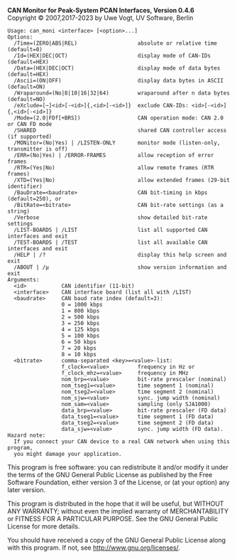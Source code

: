 __CAN Monitor for Peak-System PCAN Interfaces, Version 0.4.6__ \
Copyright &copy; 2007,2017-2023 by Uwe Vogt, UV Software, Berlin

```
Usage: can_moni <interface> [<option>...]
Options:
  /Time=(ZERO|ABS|REL)                   absolute or relative time (default=0)
  /Id=(HEX|DEC|OCT)                      display mode of CAN-IDs (default=HEX)
  /Data=(HEX|DEC|OCT)                    display mode of data bytes (default=HEX)
  /Ascii=(ON|OFF)                        display data bytes in ASCII (default=ON)
  /Wraparound=(No|8|10|16|32|64)         wraparound after n data bytes (default=NO)
  /eXclude=[~]<id>[-<id>]{,<id>[-<id>]}  exclude CAN-IDs: <id>[-<id>]{,<id>[-<id>]}
  /Mode=(2.0|FDf[+BRS])                  CAN operation mode: CAN 2.0 or CAN FD mode
  /SHARED                                shared CAN controller access (if supported)
  /MONitor=(No|Yes) | /LISTEN-ONLY       monitor mode (listen-only, transmitter is off)
  /ERR=(No|Yes) | /ERROR-FRAMES          allow reception of error frames
  /RTR=(Yes|No)                          allow remote frames (RTR frames)
  /XTD=(Yes|No)                          allow extended frames (29-bit identifier)
  /BauDrate=<baudrate>                   CAN bit-timing in kbps (default=250), or
  /BitRate=<bitrate>                     CAN bit-rate settings (as a string)
  /Verbose                               show detailed bit-rate settings
  /LIST-BOARDS | /LIST                   list all supported CAN interfaces and exit
  /TEST-BOARDS | /TEST                   list all available CAN interfaces and exit
  /HELP | /?                             display this help screen and exit
  /ABOUT | /µ                            show version information and exit
Arguments:
  <id>           CAN identifier (11-bit)
  <interface>    CAN interface board (list all with /LIST)
  <baudrate>     CAN baud rate index (default=3):
                 0 = 1000 kbps
                 1 = 800 kbps
                 2 = 500 kbps
                 3 = 250 kbps
                 4 = 125 kbps
                 5 = 100 kbps
                 6 = 50 kbps
                 7 = 20 kbps
                 8 = 10 kbps
  <bitrate>      comma-separated <key>=<value>-list:
                 f_clock=<value>         frequency in Hz or
                 f_clock_mhz=<value>     frequency in MHz
                 nom_brp=<value>         bit-rate prescaler (nominal)
                 nom_tseg1=<value>       time segment 1 (nominal)
                 nom_tseg2=<value>       time segment 2 (nominal)
                 nom_sjw=<value>         sync. jump width (nominal)
                 nom_sam=<value>         sampling (only SJA1000)
                 data_brp=<value>        bit-rate prescaler (FD data)
                 data_tseg1=<value>      time segment 1 (FD data)
                 data_tseg2=<value>      time segment 2 (FD data)
                 data_sjw=<value>        sync. jump width (FD data).
Hazard note:
  If you connect your CAN device to a real CAN network when using this program,
  you might damage your application.
```

This program is free software: you can redistribute it and/or modify
it under the terms of the GNU General Public License as published by
the Free Software Foundation, either version 3 of the License, or
(at your option) any later version.

This program is distributed in the hope that it will be useful,
but WITHOUT ANY WARRANTY; without even the implied warranty of
MERCHANTABILITY or FITNESS FOR A PARTICULAR PURPOSE.  See the
GNU General Public License for more details.

You should have received a copy of the GNU General Public License
along with this program.  If not, see <http://www.gnu.org/licenses/>.
